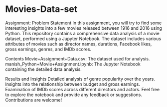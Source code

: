 # Movies-Data-set
Assignment: Problem Statement
In this assignment, you will try to find some interesting insights into a few movies released between 1916 and 2016 using Python.
This repository contains a comprehensive data analysis of a movie dataset, performed using a Jupyter Notebook. The dataset includes various attributes of movies such as director names, durations, Facebook likes, gross earnings, genres, and IMDb scores.

Contents
Movie+Assignment+Data.csv: The dataset used for analysis.
manish_Python+Movie+Assignment.ipynb: The Jupyter Notebook containing the detailed data analysis.

Results and Insights
Detailed analysis of genre popularity over the years.
Insights into the relationship between budget and gross earnings.
Examination of IMDb scores across different directors and actors.
Feel free to explore the notebook and provide any feedback or suggestions. Contributions are welcome!
